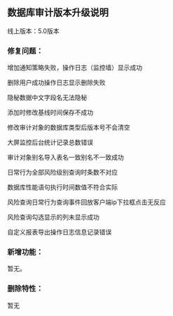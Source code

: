 ## 数据库审计版本升级说明

线上版本：5.0版本

### **修复问题：**

增加通知策略失败，操作日志（监控墙）显示成功

删除用户成功操作日志显示删除失败

隐秘数据中文字段名无法隐秘

添加时修改基线时间保存不成功

修改审计对象的数据库类型后版本号不会清空

大屏监控后台统计记录总数错误

审计对象别名导入表名一致别名不一致成功

日常行为全部风险级别查询时条数不对应

数据库性能语句执行时间数值不符合实际

风险查询日常行为查询事件回放客户端ip下拉框点击无反应

风险查询勾选显示的列未显示成功

自定义报表导出操作日志信息记录错误

### **新增功能：**
暂无。

### **删除特性：**
暂无
